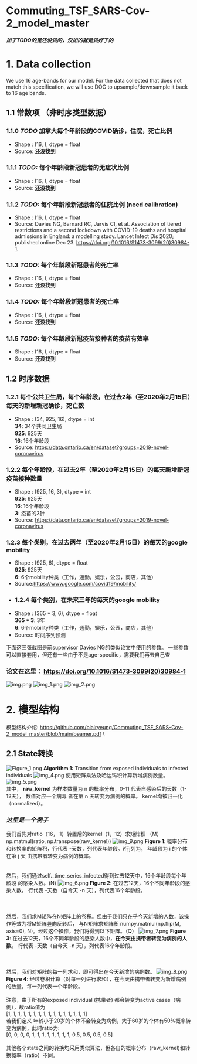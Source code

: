 # Commuting_TSF_SARS-Cov-2_model_master
***加了TODO的是还没做的，没加的就是做好了的***
# 1. Data collection 
We use 16 age-bands for our model. For the data collected that does not match this specification, 
we will use DOG to upsample/downsample it back to 16 age bands.
## 1.1 常数项 （非时序类型数据）
### 1.1.0 ***TODO*** 加拿大每个年龄段的COVID确诊，住院，死亡比例
* Shape : (16, ), dtype = float
* Source: **还没找到**
### 1.1.1 ***TODO:*** 每个年龄段新冠患者的无症状比例
* Shape : (16, ), dtype = float
* Source: **还没找到**
### 1.1.2 ***TODO:*** 每个年龄段新冠患者的住院比例 (need calibration)
* Shape : (16, ), dtype = float
* Source: Davies NG, Barnard RC, Jarvis CI, et al. Association of tiered restrictions
and a second lockdown with COVID-19 deaths and hospital admissions in England:
a modelling study. Lancet Infect Dis 2020; published online Dec 23. https://doi.org/10.1016/S1473-3099(20)30984-1.
### 1.1.3 ***TODO:*** 每个年龄段新冠患者的死亡率
* Shape : (16, ), dtype = float
* Source: **还没找到**
### 1.1.4 ***TODO:*** 每个年龄段新冠患者的死亡率
* Shape : (16, ), dtype = float
* Source: **还没找到**
### 1.1.5 ***TODO:*** 每个年龄段新冠疫苗接种者的疫苗有效率
* Shape : (16, ), dtype = float
* Source: **还没找到**

## 1.2 时序数据
### 1.2.1 每个公共卫生局，每个年龄段，在过去2年（至2020年2月15日）每天的新增新冠确诊，死亡数
* Shape : (34, 925, 16), dtype = int \
**34**: 34个共同卫生局 \
**925**: 925天 \
**16**: 16个年龄段
* Source: https://data.ontario.ca/en/dataset?groups=2019-novel-coronavirus
### 1.2.2 每个年龄段，在过去2年（至2020年2月15日）的每天新增新冠疫苗接种数量
* Shape : (925, 16, 3), dtype = int \
**925**: 925天 \
**16**: 16个年龄段 \
**3**: 疫苗的3针
* Source: https://data.ontario.ca/en/dataset?groups=2019-novel-coronavirus
### 1.2.3 每个类别，在过去两年（至2020年2月15日）的每天的google mobility
* Shape : (925, 6), dtype = float \
**925**: 925天 \
**6**: 6个mobility种类（工作，通勤，娱乐，公园，商店，其他） 
* Source:https://www.google.com/covid19/mobility/
* ### 1.2.4 每个类别，在未来三年的每天的google mobility
* Shape : (365 * 3, 6), dtype = float \
**365 * 3**: 3年 \
**6**: 6个mobility种类（工作，通勤，娱乐，公园，商店，其他） 
* Source: 时间序列预测

下面这三张截图是前supervisor Davies NG的类似论文中使用的参数。
一些参数可以直接套用，但还有一些由于不是age-specific，需要我们再去自己查
### **论文在这里**： https://doi.org/10.1016/S1473-3099(20)30984-1

![img.png](img.png)
![img_1.png](img_1.png)
![img_2.png](img_2.png)
# 2. 模型结构
模型结构介绍: https://github.com/blairyeung/Commuting_TSF_SARS-Cov-2_model_master/blob/main/beamer.pdf \
## 2.1 State转换
![Figure_1.png](Figure_1.png)
**Algorithm 1:** Transition from exposed individuals to infected individuals
![img_4.png](img_4.png)
使用矩阵乘法及哈达玛积计算新增病例数量。\
![img_5.png](img_5.png) \
其中， **raw_kernel** 为样本数量为 n 的概率分布，0-11 代表自感染后的天数（1-12天）， 数值对应一个病毒
者在第 n 天转变为病例的概率。 kernel均被归一化（normalized）。
### ***这里是一个例子***
我们首先对ratio（16， 1）转置后的kernel（1，12）求矩阵积 （M） np.matmul(ratio, np.transpose(raw_kernel))
![img_9.png](img_9.png)
**Figure 1**: 概率分布和转换率的矩阵积，行代表 -天数，列代表年龄段。i行j列为， 年龄段为 i 的个体在第 j 天
由携带者转变为病例的概率。
\
\
\
然后，我们通过self._time_series_infected得到过去12天中，16个年龄段每个年龄段
的感染人数。(N)
![img_6.png](img_6.png)
**Figure 2**: 在过去12天，16个不同年龄段的感染人数。 行代表 -天数（自今天 -n 天），列代表16个年龄段。\
\
\
\
然后，我们求M矩阵在N矩阵上的卷积。但由于我们只在乎今天新增的人数，该操作等效为将M矩阵竖向反转后，
与N矩阵求矩阵积 numpy.matmul(np.flip(M, axis=0), N)。经过这个操作，我们将得到以下矩阵。（Q）
![img_7.png](img_7.png)
**Figure 3**: 在过去12天，16个不同年龄段的感染人数中，**在今天由携带者转变为病例的人数**。 行代表 -天数（自今天 -n 天），列代表16个年龄段。\
\
\
\
然后，我们对矩阵的每一列求和，即可得出在今天新增的病例数。
![img_8.png](img_8.png)
**Figure 4**: 经过卷积计算（对每一列进行求和），在今天由携带者转变为新增病例的数量。每一列代表一个年龄段。
\
\
注意，由于所有的exposed individual (携带者) 都会转变为active cases（病例），故ratio值为 \
[1, 1, 1, 1, 1, 1, 1, 1, 1, 1, 1, 1, 1, 1, 1, 1] \
若我们定义 年龄小于20岁的个体不会转变为病例，大于60岁的个体有50%概率转变为病例，此时ratio为: \
[0, 0, 0, 0, 1, 1, 1, 1, 1, 1, 1, 1, 0.5, 0.5, 0.5, 0.5]\
\
其他各个state之间的转换均采用类似算法，但各自的概率分布（raw_kernel)和转换概率（ratio）不同。